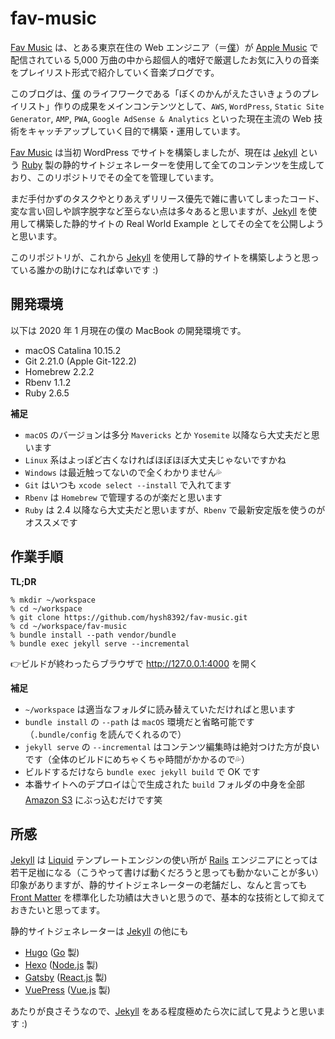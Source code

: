 # fav-music

[Fav Music](https://fav-music.tokyo/) は、とある東京在住の Web エンジニア（＝[僕](https://fav-music.tokyo/author.html)）が [Apple Music](https://www.apple.com/jp/apple-music/) で配信されている 5,000 万曲の中から超個人的嗜好で厳選したお気に入りの音楽をプレイリスト形式で紹介していく音楽ブログです。

このブログは、[僕](https://fav-music.tokyo/author.html) のライフワークである「ぼくのかんがえたさいきょうのプレイリスト」作りの成果をメインコンテンツとして、`AWS`, `WordPress`, `Static Site Generator`, `AMP`, `PWA`, `Google AdSense & Analytics` といった現在主流の Web 技術をキャッチアップしていく目的で構築・運用しています。

[Fav Music](https://fav-music.tokyo/) は当初 WordPress でサイトを構築しましたが、現在は [Jekyll](https://github.com/jekyll/jekyll) という [Ruby](https://github.com/ruby/ruby) 製の静的サイトジェネレーターを使用して全てのコンテンツを生成しており、このリポジトリでその全てを管理しています。

まだ手付かずのタスクやとりあえずリリース優先で雑に書いてしまったコード、変な言い回しや誤字脱字など至らない点は多々あると思いますが、[Jekyll](https://github.com/jekyll/jekyll) を使用して構築した静的サイトの Real World Example としてその全てを公開しようと思います。

このリポジトリが、これから [Jekyll](https://github.com/jekyll/jekyll) を使用して静的サイトを構築しようと思っている誰かの助けになれば幸いです :)

## 開発環境

以下は 2020 年 1 月現在の僕の MacBook の開発環境です。
- macOS Catalina 10.15.2
- Git 2.21.0 (Apple Git-122.2)
- Homebrew 2.2.2
- Rbenv 1.1.2
- Ruby 2.6.5

**補足**
- `macOS` のバージョンは多分 `Mavericks` とか `Yosemite` 以降なら大丈夫だと思います
- `Linux` 系はよっぽど古くなければほぼほぼ大丈夫じゃないですかね
- `Windows` は最近触ってないので全くわかりません💦
- `Git` はいつも `xcode select --install` で入れてます
- `Rbenv` は `Homebrew` で管理するのが楽だと思います
- `Ruby` は 2.4 以降なら大丈夫だと思いますが、`Rbenv` で最新安定版を使うのがオススメです

## 作業手順

**TL;DR**
```shell
% mkdir ~/workspace
% cd ~/workspace
% git clone https://github.com/hysh8392/fav-music.git
% cd ~/workspace/fav-music
% bundle install --path vendor/bundle
% bundle exec jekyll serve --incremental
```
👉ビルドが終わったらブラウザで http://127.0.0.1:4000 を開く

**補足**
- `~/workspace` は適当なフォルダに読み替えていただければと思います
- `bundle install` の `--path` は `macOS` 環境だと省略可能です（`.bundle/config` を読んでくれるので）
- `jekyll serve` の `--incremental` はコンテンツ編集時は絶対つけた方が良いです（全体のビルドにめちゃくちゃ時間がかかるので💦）
- ビルドするだけなら `bundle exec jekyll build` で OK です
- 本番サイトへのデプロイは👆で生成された `build` フォルダの中身を全部 [Amazon S3](https://aws.amazon.com/jp/s3/) にぶっ込むだけです笑

## 所感

[Jekyll](https://github.com/jekyll/jekyll) は [Liquid](https://github.com/Shopify/liquid) テンプレートエンジンの使い所が [Rails](https://rubyonrails.org/) エンジニアにとっては若干足枷になる（こうやって書けば動くだろうと思っても動かないことが多い）印象がありますが、静的サイトジェネレーターの老舗だし、なんと言っても [Front Matter](https://jekyllrb.com/docs/front-matter/) を標準化した功績は大きいと思うので、基本的な技術として抑えておきたいと思ってます。

静的サイトジェネレーターは [Jekyll](https://github.com/jekyll/jekyll) の他にも

- [Hugo](https://gohugo.io/) ([Go](https://golang.org/) 製)
- [Hexo](https://hexo.io/) ([Node.js](https://nodejs.org/) 製)
- [Gatsby](https://www.gatsbyjs.org/) ([React.js](https://reactjs.org/) 製)
- [VuePress](https://vuepress.vuejs.org/) ([Vue.js](https://vuejs.org/) 製)

あたりが良さそうなので、[Jekyll](https://github.com/jekyll/jekyll) をある程度極めたら次に試して見ようと思います :)
